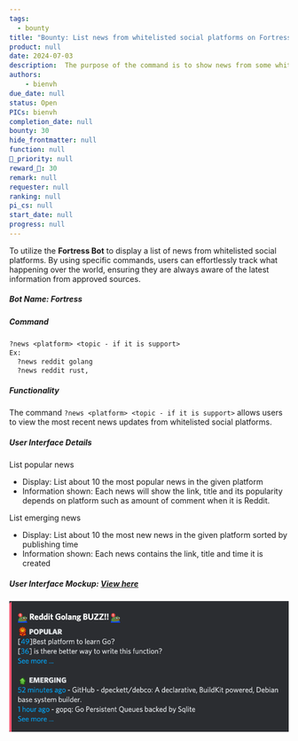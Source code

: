 ```yaml
---
tags: 
  - bounty
title: "Bounty: List news from whitelisted social platforms on Fortress Bot"
product: null
date: 2024-07-03
description:  The purpose of the command is to show news from some whitelisted social such as Reddit, lobste.rs, etc. 
authors: 
    - bienvh
due_date: null
status: Open
PICs: bienvh
completion_date: null
bounty: 30
hide_frontmatter: null
function: null
🔺_priority: null
reward_🧊: 30
remark: null
requester: null
ranking: null
pi_cs: null
start_date: null
progress: null
---
```

To utilize the **Fortress Bot** to display a list of news from whitelisted social platforms. By using specific commands, users can effortlessly track what happening over the world, ensuring they are always aware of the latest information from approved sources.

##### Bot Name: **Fortress**

##### Command
```
?news <platform> <topic - if it is support>
Ex: 
  ?news reddit golang
  ?news reddit rust,
```
##### Functionality
The command `?news <platform> <topic - if it is support>` allows users to view the most recent news updates from whitelisted social platforms.

##### User Interface Details
List popular news
- Display: List about 10 the most popular news in the given platform
- Information shown: Each news will show the link, title and its popularity depends on platform such as amount of comment when it is Reddit.

List emerging news
- Display: List about 10 the most new news in the given platform sorted by publishing time
- Information shown: Each news contains the link, title and time it is created

##### User Interface Mockup: [View here](https://share.discohook.app/go/lvb3qvbx)
![](assets/news.png)
